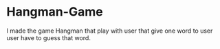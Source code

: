 # Hangman-Game
I made the game Hangman that play with user that give one word to user user have to guess that word.
